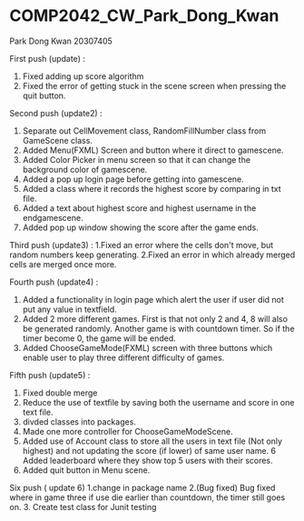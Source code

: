 # COMP2042_CW_Park_Dong_Kwan
Park Dong Kwan 20307405

First push (update) :
1. Fixed adding up score algorithm 
2. Fixed the error of getting stuck in the scene screen when pressing the quit button.

Second push (update2) :
1. Separate out CellMovement class, RandomFillNumber class from GameScene class.
2. Added Menu(FXML) Screen and button where it direct to gamescene.
3. Added Color Picker in menu screen so that it can change the background color of gamescene.
4. Added a pop up login page before getting into gamescene.
5. Added a class where it records the highest score by comparing in txt file. 
6. Added a text about highest score and highest username in the endgamescene. 
7. Added pop up window showing the score after the game ends. 

Third push (update3) :
1.Fixed an error where the cells don't move, but random numbers keep generating. 
2.Fixed an error in which already merged cells are merged once more.  

Fourth push (update4) :
1. Added a functionality in login page which alert the user if user did not put any value in textfield. 
2. Added 2 more different games. First is that not only 2 and 4,  8 will also be generated randomly. Another game is with countdown timer. So if the timer become 0, the game will be ended.
3. Added ChooseGameMode(FXML) screen with three buttons which enable user to play three different difficulty of games. 

Fifth push (update5) :
1. Fixed double merge 
2. Reduce the use of textfile by saving both the username and score in one text file. 
3. divded classes into packages.
4. Made one more controller for ChooseGameModeScene. 
5. Added use of Account class to store all the users in text file (Not only highest) and not updating the score (if lower) of same user name.
6  Added leaderboard where they show top 5 users with their scores.
7. Added quit button in Menu scene.

Six push ( update 6)
1.change in package name
2.(Bug fixed) Bug fixed where in game three if use die earlier than countdown, the timer still goes on.
3. Create test class for Junit testing

